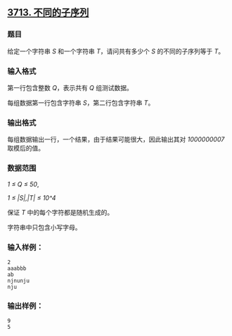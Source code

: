 ## [3713. 不同的子序列](https://www.acwing.com/problem/content/3716/)

### 题目

给定一个字符串 *S* 和一个字符串 *T*，请问共有多少个 *S* 的不同的子序列等于 *T*。

### 输入格式

第一行包含整数 *Q*，表示共有 *Q* 组测试数据。

每组数据第一行包含字符串 *S*，第二行包含字符串 *T*。

### 输出格式

每组数据输出一行，一个结果，由于结果可能很大，因此输出其对 *1000000007* 取模后的值。

### 数据范围

*1 ≤ Q ≤ 50*,

*1 ≤ |S|,|T| ≤ 10^4*

保证 *T* 中的每个字符都是随机生成的。

字符串中只包含小写字母。

### 输入样例：

```
2
aaabbb
ab
njnunju
nju
```

### 输出样例：

```
9
5
```
